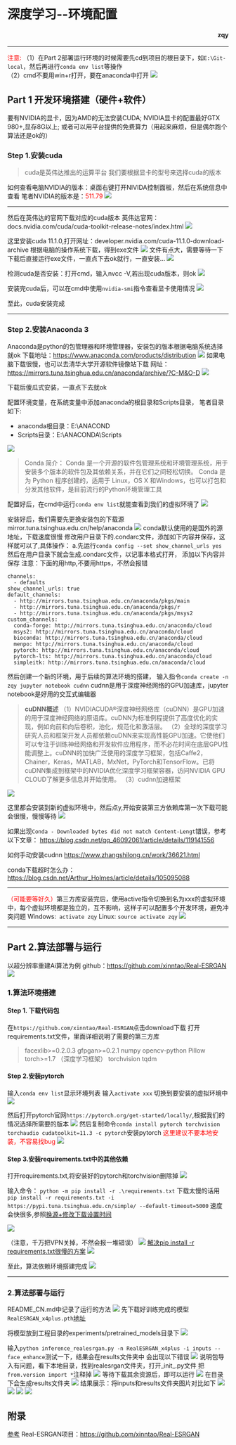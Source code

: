 
# 深度学习--环境配置

<h4 align="right">zqy</h4>

---

<a style="color:red">注意: </a>（1）在Part 2部署运行环境的时候需要先cd到项目的根目录下，如`E:\Git-local`，然后再进行`conda env list`等操作<br>
（2）cmd不要用win+r打开，要在anaconda中打开
<img src="./img/../../img/conda%20cmd.png">



## Part 1 开发环境搭建（硬件+软件）

要有NVIDIA的显卡，因为AMD的无法安装CUDA;
NVIDIA显卡的配置最好GTX 980+,显存8G以上;
或者可以用平台提供的免费算力（用起来麻烦，但是偶尔跑个算法还是ok的）
### Step 1.安装cuda

> cuda是英伟达推出的运算平台
我们要根据显卡的型号来选择cuda的版本

如何查看电脑NVIDIA的版本：桌面右键打开NIVIDA控制面板，然后在系统信息中查看
笔者NVIDIA的版本是：<a style="color:red">511.79</a>
<img src="./../img/nvidia_version.png">

---

然后在英伟达的官网下载对应的cuda版本
英伟达官网：docs.nvidia.com/cuda/cuda-toolkit-release-notes/index.html
<img src="./../img/nvidia_vv.png">


这里安装cuda 11.1.0,打开网址：developer.nvidia.com/cuda-11.1.0-download-archive
根据电脑的操作系统下载，得到exe文件
<img src="./../img/download_nvidia.png">
文件有点大，需要等待一下
下载后直接运行exe文件，一直点下去ok就行，一直安装...
<img src="./../img/setforcuda01.png">

检测cuda是否安装：打开cmd，输入nvcc -V,若出现cuda版本，则ok
<img src="./../img/cuda-version-test.png">

安装完cuda后，可以在cmd中使用`nvidia-smi`指令查看显卡使用情况
<img src="./../img/显卡使用情况.png">

至此，cuda安装完成

---

### Step 2.安装Anaconda 3
Anaconda是python的包管理器和环境管理器，安装包的版本根据电脑系统选择就ok
下载地址：https://www.anaconda.com/products/distribution
<img src="./../img/anaconda-web.png">
如果电脑下载很慢，也可以去清华大学开源软件镜像站下载
网址：https://mirrors.tuna.tsinghua.edu.cn/anaconda/archive/?C-M&O-D
<img src="./../img/tsinghua_anaconda_download.png">

下载后傻瓜式安装，一直点下去就ok

配置环境变量，在系统变量中添加anaconda的根目录和Scripts目录，
笔者目录如下:
* anaconda根目录：E:\ANACOND
* Scripts目录：E:\ANACONDA\Scripts


<img src="./../img/anaconda环境变量.png">

>Conda 简介：
Conda 是一个开源的软件包管理系统和环境管理系统，用于安装多个版本的软件包及其依赖关系，并在它们之间轻松切换。
Conda 是为 Python 程序创建的，适用于 Linux，OS X 和Windows，也可以打包和分发其他软件，是目前流行的Python环境管理工具



配置好后，在cmd中运行`conda env list`就能查看到我们的虚拟环境了
<img src="./../img/conda%20env%20list01.png">

安装好后，我们需要先更换安装包的下载源
mirror.tuna.tsinghua.edu.cn/help/anaconda
<img src="./../img/tsinghua_anaconda_help.png">
conda默认使用的是国外的源地址，下载速度很慢
修改用户目录下的.condarc文件，添加如下内容并保存，这样就可以了,具体操作：
a.先运行`conda config --set show_channel_urls yes`
然后在用户目录下就会生成.condarc文件，以记事本格式打开，
添加以下内容并保存
注意：下面的用http,不要用https，不然会报错
```
channels:
  - defaults
show_channel_urls: true
default_channels:
  - http://mirrors.tuna.tsinghua.edu.cn/anaconda/pkgs/main
  - http://mirrors.tuna.tsinghua.edu.cn/anaconda/pkgs/r
  - http://mirrors.tuna.tsinghua.edu.cn/anaconda/pkgs/msys2
custom_channels:
  conda-forge: http://mirrors.tuna.tsinghua.edu.cn/anaconda/cloud
  msys2: http://mirrors.tuna.tsinghua.edu.cn/anaconda/cloud
  bioconda: http://mirrors.tuna.tsinghua.edu.cn/anaconda/cloud
  menpo: http://mirrors.tuna.tsinghua.edu.cn/anaconda/cloud
  pytorch: http://mirrors.tuna.tsinghua.edu.cn/anaconda/cloud
  pytorch-lts: http://mirrors.tuna.tsinghua.edu.cn/anaconda/cloud
  simpleitk: http://mirrors.tuna.tsinghua.edu.cn/anaconda/cloud
  ```

  然后创建一个新的环境，用于后续的算法环境的搭建，
输入指令`conda create -n zqy jupyter notebook cudnn`
cudnn是用于深度神经网络的GPU加速库，jupyter notebook是好用的交互式编辑器
> <b>cuDNN概述</b>
（1）NVIDIACUDA®深度神经网络库（cuDNN）是GPU加速的用于深度神经网络的原语库。cuDNN为标准例程提供了高度优化的实现，例如向前和向后卷积，池化，规范化和激活层。
（2）全球的深度学习研究人员和框架开发人员都依赖cuDNN来实现高性能GPU加速。它使他们可以专注于训练神经网络和开发软件应用程序，而不必花时间在底层GPU性能调整上。cuDNN的加快广泛使用的深度学习框架，包括Caffe2，Chainer，Keras，MATLAB，MxNet，PyTorch和TensorFlow。已将cuDNN集成到框架中的NVIDIA优化深度学习框架容器，访问NVIDIA GPU CLOUD了解更多信息并开始使用。
（3）cudnn加速框架
<img src="./../img/cudnnjiasu.jpg">





这里都会安装到新的虚拟环境中，然后点y,开始安装第三方依赖库第一次下载可能会很慢，慢慢等待
<img src="./../img/cudnndownload03.png">


如果出现`Conda - Downloaded bytes did not match Content-Lengt`错误，参考以下文章：
https://blog.csdn.net/qq_46092061/article/details/119141556

如何手动安装cudnn
https://www.zhangshilong.cn/work/36621.html

conda下载超时怎么办：
https://blog.csdn.net/Arthur_Holmes/article/details/105095088

---
<a style="color:red">（可能要等好久）</a>第三方库安装完后，使用active指令切换到名为xxx的虚拟环境中，每个虚拟环境都是独立的，互不影响，这样子可以配置多个开发环境，避免冲突问题
Windows:` activate zqy`
Linux: `source activate zqy`
<img src="./../img/activatezqy01.png">



----

## Part 2.算法部署与运行
以超分辨率重建Ai算法为例
github：https://github.com/xinntao/Real-ESRGAN
<img src="./../img/real-sergan-url.png">

### 1.算法环境搭建

#### Step 1. 下载代码包
在`https://github.com/xinntao/Real-ESRGAN`点击download下载
打开requirements.txt文件，里面详细说明了需要的第三方库
>facexlib>=0.2.0.3
gfpgan>=0.2.1
numpy
opencv-python
Pillow
torch>=1.7 （深度学习框架）
torchvision
tqdm

#### Step 2.安装pytorch
输入`conda env list`显示环境列表
输入`activate xxx` 切换到要安装的虚拟环境中
<img src="./../img/activatezqy01.png">

然后打开pytorch官网`https://pytorch.org/get-started/locally/`,根据我们的情况选择所需要的版本
<img src="./../img/pytorch.png">
然后复制命令`conda install pytorch torchvision torchaudio cudatoolkit=11.3 -c pytorch`安装pytorch
<a style="color:red">这里建议不要本地安装，不容易找bug</a>
<img src="./img/../../img/pytorch_install_24.png">

#### Step 3.安装requirements.txt中的其他依赖
打开requirements.txt,将安装好的pytorch和torchvision删除掉
<img src="./../img/delete_requirements.png">

输入命令： `python -m pip install -r .\requirements.txt`
下载太慢的话用`pip install -r requirements.txt -i https://pypi.tuna.tsinghua.edu.cn/simple/ --default-timeout=5000`
速度会快很多,参照[换源+修改下载设置时间](https://www.csdn.net/tags/NtzaQgwsMjY1MDQtYmxvZwO0O0OO0O0O.html)

<img src="./img/../../img/speed.png">

（注意，千万把VPN关掉，不然会报一堆错误）
<img src="./../img/eorror.png">
[解决pip install -r requirements.txt很慢的方案](https://www.cnblogs.com/leafchen/p/13395677.html)
<img src="./../img/install_others.png">

至此，算法依赖环境搭建完成
<img src="./img/../../img/successinstall.png">


---


### 2.算法部署与运行

README_CN.md中记录了运行的方法
<img src="./../img/remeade01.png">
先下载好训练完成的模型`RealESRGAN_x4plus.pth`[地址](https://github.com/xinntao/Real-ESRGAN)

将模型放到工程目录的experiments/pretrained_models目录下
<img src="./img/../../img/ok.png">

输入`python inference_realesrgan.py -n RealESRGAN_x4plus -i inputs --face_enhance`测试一下，结果会在results文件夹中
会出现以下错误
<img src="./img/../../img/error02.png">
说明包导入有问题，看下本地目录，找到realesrgan文件夹，打开_init_.py文件
把`from.version import *`注释掉
<img src="./img/../../img/error03.png">
等待下载其余资源后，即可以运行
<img src="./img/../../img/re01.png">
在目录下会生成results文件夹
<img src="./img/../../img/re02.png">
结果展示：将inputs和results文件夹图片对比如下
<img src="./img/../../img/re03.png">
<img src="./img/../../img/re04.png">
<img src="./img/../../img/re05.png">
<img src="./img/../../img/re06.png">

## 附录
[参考](https://blog.csdn.net/zyb1244151976/article/details/122751414)
Real-ESRGAN项目：https://github.com/xinntao/Real-ESRGAN

